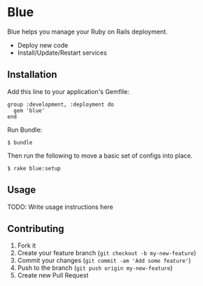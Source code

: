 # Blue

Blue helps you manage your Ruby on Rails deployment.

* Deploy new code
* Install/Update/Restart services

## Installation

Add this line to your application's Gemfile:

    group :development, :deployment do
      gem 'blue'
    end

Run Bundle:

    $ bundle

Then run the following to move a basic set of configs into place.

    $ rake blue:setup

## Usage

TODO: Write usage instructions here

## Contributing

1. Fork it
2. Create your feature branch (`git checkout -b my-new-feature`)
3. Commit your changes (`git commit -am 'Add some feature'`)
4. Push to the branch (`git push origin my-new-feature`)
5. Create new Pull Request

